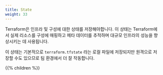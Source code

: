 ```yaml
---
title: State
weight: 33
---
```


Terraform은 인프라 및 구성에 대한 상태를 저장해야합니다. 이 상태는 Terraform에서 실제 리소스를 구성에 매핑하고 메타 데이터를 추적하며 대규모 인프라의 성능을 향상시키는 데 사용됩니다.

이 상태는 기본적으로 `terraform.tfstate` 라는 로컬 파일에 저장되지만 원격으로 저장할 수도 있으므로 팀 환경에서 더 잘 작동합니다.

{{% children %}}
